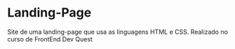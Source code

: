 # Landing-Page
Site de uma landing-page que usa as linguagens HTML e CSS. Realizado no curso de FrontEnd Dev Quest
